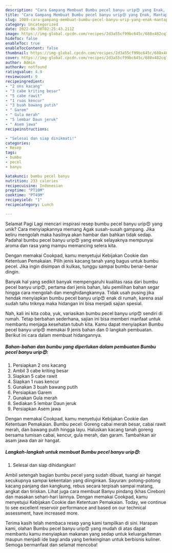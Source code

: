 ```yaml
---
description: "Cara Gampang Membuat Bumbu pecel banyu urip😍 yang Enak, Mantap"
title: "Cara Gampang Membuat Bumbu pecel banyu urip😍 yang Enak, Mantap"
slug: 1089-cara-gampang-membuat-bumbu-pecel-banyu-urip-yang-enak-mantap
category: Uncategorized
date: 2022-06-30T02:25:43.211Z
image: https://img-global.cpcdn.com/recipes/2d3a55cf99bc645c/680x482cq70/bumbu-pecel-banyu-urip-foto-resep-utama.jpg
hideToc: false
enableToc: true
enableTocContent: false
thumbnail: https://img-global.cpcdn.com/recipes/2d3a55cf99bc645c/680x482cq70/bumbu-pecel-banyu-urip-foto-resep-utama.jpg
cover: https://img-global.cpcdn.com/recipes/2d3a55cf99bc645c/680x482cq70/bumbu-pecel-banyu-urip-foto-resep-utama.jpg
author: Admin
authorAv: notfound
ratingvalue: 4.9
reviewcount: 9
recipeingredient:
- "2 ons kacang"
- "3 cabe kriting besar"
- "5 cabe rawit"
- "1 ruas kencur"
- "3 buah bawang putih"
- " Garem"
- " Gula merah"
- "5 lembar Daun jeruk"
- " Asem jawa"
recipeinstructions:

- "Selesai dan siap dinikmati!"
categories:
- Resep
tags:
- bumbu
- pecel
- banyu

katakunci: bumbu pecel banyu 
nutrition: 233 calories
recipecuisine: Indonesian
preptime: "PT10M"
cooktime: "PT49M"
recipeyield: "1"
recipecategory: Lunch

---
```



Selamat Pagi Lagi mencari inspirasi resep bumbu pecel banyu urip😍 yang unik? Cara menyiapkannya memang Agak susah-susah gampang. Jika keliru mengolah maka hasilnya akan hambar dan bahkan tidak sedap. Padahal bumbu pecel banyu urip😍 yang enak selayaknya mempunyai aroma dan rasa yang mampu memancing selera kita.


Dengan memakai Cookpad, kamu menyetujui Kebijakan Cookie dan Ketentuan Pemakaian. Pilih jenis kacang tanah yang bagus untuk bumbu pecel. Jika ingin disimpan di kulkas, tunggu sampai bumbu benar-benar dingin.

Banyak hal yang sedikit banyak mempengaruhi kualitas rasa dari bumbu pecel banyu urip😍, pertama dari jenis bahan, lalu pemilihan bahan segar hingga cara mengolah dan menghidangkannya. Tidak usah pusing jika hendak menyiapkan bumbu pecel banyu urip😍 enak di rumah, karena asal sudah tahu triknya maka hidangan ini bisa menjadi sajian spesial.


Nah, kali ini kita coba, yuk, variasikan bumbu pecel banyu urip😍 sendiri di rumah. Tetap berbahan sederhana, sajian ini bisa memberi manfaat untuk membantu menjaga kesehatan tubuh kita. Kamu dapat menyiapkan Bumbu pecel banyu urip😍 memakai 9 jenis bahan dan 0 langkah pembuatan. Berikut ini cara dalam membuat hidangannya.

<!--inarticleads1-->

##### Bahan-bahan dan bumbu yang diperlukan dalam pembuatan Bumbu pecel banyu urip😍:

1. Persiapkan 2 ons kacang
1. Ambil 3 cabe kriting besar
1. Siapkan 5 cabe rawit
1. Siapkan 1 ruas kencur
1. Gunakan 3 buah bawang putih
1. Persiapkan  Garem
1. Gunakan  Gula merah
1. Sediakan 5 lembar Daun jeruk
1. Persiapkan  Asem jawa


Dengan memakai Cookpad, kamu menyetujui Kebijakan Cookie dan Ketentuan Pemakaian. Bumbu pecel: Goreng cabai merah besar, cabai rawit merah, dan bawang putih hingga layu. Haluskan kacang tanah goreng bersama tumisan cabai, kencur, gula merah, dan garam. Tambahkan air asam jawa dan air hangat. 

<!--inarticleads2-->

##### Langkah-langkah untuk membuat Bumbu pecel banyu urip😍:


1. Selesai dan siap dihidangkan!

Ambil setengah bagian bumbu pecel yang sudah dibuat, tuangi air hangat secukupnya sampai kekentalan yang diinginkan. Sayuran: potong-potong kacang panjang dan kangkung, rebus secara terpisah sampai matang, angkat dan tiriskan. Lihat juga cara membuat Banyu pindang (khas Cirebon) dan masakan sehari-hari lainnya. Dengan memakai Cookpad, kamu menyetujui Kebijakan Cookie dan Ketentuan Pemakaian. Today, we continue to see excellent reservoir performance and based on our technical assessment, have increased more. 

Terima kasih telah membaca resep yang kami tampilkan di sini. Harapan kami, olahan Bumbu pecel banyu urip😍 yang mudah di atas dapat membantu kamu menyiapkan makanan yang sedap untuk keluarga/teman maupun menjadi ide bagi anda yang berkeinginan untuk berbisnis kuliner. Semoga bermanfaat dan selamat mencoba!

